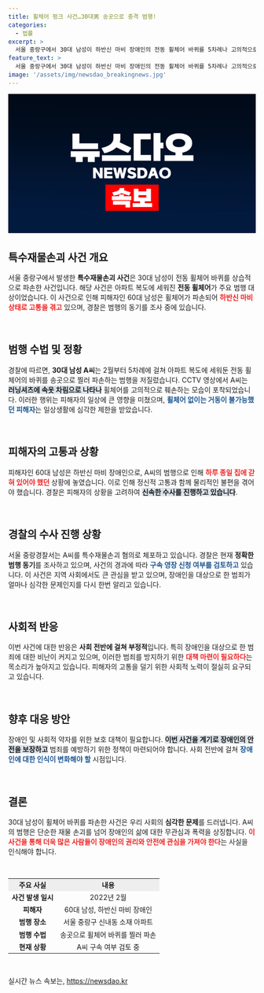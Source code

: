 ```yaml
---
title: 휠체어 펑크 사건…30대男 송곳으로 충격 범행!
categories:
  - 법률
excerpt: >
  서울 중랑구에서 30대 남성이 하반신 마비 장애인의 전동 휠체어 바퀴를 5차례나 고의적으로 터뜨린 사건이 발생했습니다. 경찰은 범행 동기를 조사 중이며, 피해자는 휠체어 없이 거동이 불가능한 상태입니다. 과연 A씨의 이상한 범행 뒤에 숨겨진 진실은 무엇일까요?
feature_text: >
  서울 중랑구에서 30대 남성이 하반신 마비 장애인의 전동 휠체어 바퀴를 5차례나 고의적으로 터뜨린 사건이 발생했습니다. 경찰은 범행 동기를 조사 중이며, 피해자는 휠체어 없이 거동이 불가능한 상태입니다. 과연 A씨의 이상한 범행 뒤에 숨겨진 진실은 무엇일까요?
image: '/assets/img/newsdao_breakingnews.jpg'
---
```


<p><img src="/assets/img/newsdao_breakingnews.jpg" alt="firstkoreanews 속보" /></p>

<h2 data-ke-size="size26">특수재물손괴 사건 개요</h2>  

<p data-ke-size="size16">서울 중랑구에서 발생한 <b>특수재물손괴 사건</b>은 30대 남성이 전동 휠체어 바퀴를 상습적으로 파손한 사건입니다. 해당 사건은 아파트 복도에 세워진 <b>전동 휠체어</b>가 주요 범행 대상이었습니다. 이 사건으로 인해 피해자인 60대 남성은 휠체어가 파손되어 <b><span style="color: #ee2323;">하반신 마비 상태로 고통을 겪고</span></b> 있으며, 경찰은 범행의 동기를 조사 중에 있습니다.</p>

<p data-ke-size="size16">&nbsp;</p>

<h2 data-ke-size="size26">범행 수법 및 정황</h2>  

<p data-ke-size="size16">경찰에 따르면, <b>30대 남성 A씨</b>는 2월부터 5차례에 걸쳐 아파트 복도에 세워둔 전동 휠체어의 바퀴를 송곳으로 찔러 파손하는 범행을 저질렀습니다. CCTV 영상에서 A씨는 <b><span style="background-color: #21538527;">러닝셔츠에 속옷 차림으로 나타나</span></b> 휠체어를 고의적으로 훼손하는 모습이 포착되었습니다. 이러한 행위는 피해자의 일상에 큰 영향을 미쳤으며, <b><span style="color: #1a5490;">휠체어 없이는 거동이 불가능했던 피해자</span></b>는 일상생활에 심각한 제한을 받았습니다.</p>

<p data-ke-size="size16">&nbsp;</p>

<h2 data-ke-size="size26">피해자의 고통과 상황</h2>  

<p data-ke-size="size16">피해자인 60대 남성은 하반신 마비 장애인으로, A씨의 범행으로 인해 <b><span style="color: #ee2323;">하루 종일 집에 갇혀 있어야 했던</span></b> 상황에 놓였습니다. 이로 인해 정신적 고통과 함께 물리적인 불편을 겪어야 했습니다. 경찰은 피해자의 상황을 고려하여 <b><span style="background-color: #21538527;">신속한 수사를 진행하고 있습니다</span></b>.</p>

<p data-ke-size="size16">&nbsp;</p>

<h2 data-ke-size="size26">경찰의 수사 진행 상황</h2>  

<p data-ke-size="size16">서울 중랑경찰서는 A씨를 특수재물손괴 혐의로 체포하고 있습니다. 경찰은 현재 <b>정확한 범행 동기</b>를 조사하고 있으며, 사건의 경과에 따라 <b><span style="color: #1a5490;">구속 영장 신청 여부를 검토하고</span></b> 있습니다. 이 사건은 지역 사회에서도 큰 관심을 받고 있으며, 장애인을 대상으로 한 범죄가 얼마나 심각한 문제인지를 다시 한번 알리고 있습니다.</p>

<p data-ke-size="size16">&nbsp;</p>

<h2 data-ke-size="size26">사회적 반응</h2>  

<p data-ke-size="size16">이번 사건에 대한 반응은 <b>사회 전반에 걸쳐 부정적</b>입니다. 특히 장애인을 대상으로 한 범죄에 대한 비난이 커지고 있으며, 이러한 범죄를 방지하기 위한 <b><span style="color: #ee2323;">대책 마련이 필요하다</span></b>는 목소리가 높아지고 있습니다. 피해자의 고통을 덜기 위한 사회적 노력이 절실히 요구되고 있습니다.</p>

<p data-ke-size="size16">&nbsp;</p>

<h2 data-ke-size="size26">향후 대응 방안</h2>  

<p data-ke-size="size16">장애인 및 사회적 약자를 위한 보호 대책이 필요합니다. <b><span style="background-color: #21538527;">이번 사건을 계기로 장애인의 안전을 보장하고</span></b> 범죄를 예방하기 위한 정책이 마련되어야 합니다. 사회 전반에 걸쳐 <b><span style="color: #1a5490;">장애인에 대한 인식이 변화해야 할</span></b> 시점입니다.</p>

<p data-ke-size="size16">&nbsp;</p>

<h2 data-ke-size="size26">결론</h2>  

<p data-ke-size="size16">30대 남성이 휠체어 바퀴를 파손한 사건은 우리 사회의 <b>심각한 문제</b>를 드러냅니다. A씨의 범행은 단순한 재물 손괴를 넘어 장애인의 삶에 대한 무관심과 폭력을 상징합니다. <b><span style="color: #ee2323;">이 사건을 통해 더욱 많은 사람들이 장애인의 권리와 안전에 관심을 가져야 한다</span></b>는 사실을 인식해야 합니다. </p>

<p data-ke-size="size16">&nbsp;</p>

<table style="width: 100%; border-collapse: collapse;">  
<tr style="background-color: #eee;">  
<td style="text-align: center; height: 17px;"><b>주요 사실</b></td>  
<td style="text-align: center; height: 17px;"><b>내용</b></td>  
</tr>  
<tr>  
<td style="text-align: center; height: 17px;"><b>사건 발생 일시</b></td>  
<td style="text-align: center; height: 17px;">2022년 2월</td>  
</tr>  
<tr>  
<td style="text-align: center; height: 17px;"><b>피해자</b></td>  
<td style="text-align: center; height: 17px;">60대 남성, 하반신 마비 장애인</td>  
</tr>  
<tr>  
<td style="text-align: center; height: 17px;"><b>범행 장소</b></td>  
<td style="text-align: center; height: 17px;">서울 중랑구 신내동 소재 아파트</td>  
</tr>  
<tr>  
<td style="text-align: center; height: 17px;"><b>범행 수법</b></td>  
<td style="text-align: center; height: 17px;">송곳으로 휠체어 바퀴를 찔러 파손</td>  
</tr>  
<tr>  
<td style="text-align: center; height: 17px;"><b>현재 상황</b></td>  
<td style="text-align: center; height: 17px;">A씨 구속 여부 검토 중</td>  
</tr>  
</table>

<p data-ke-size="size16">&nbsp;</p>
실시간 뉴스 속보는, <a href="https://newsdao.kr" rel="dofollow">https://newsdao.kr</a>


